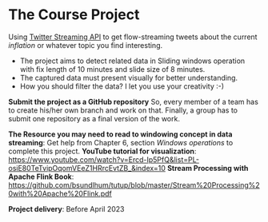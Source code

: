 # The Course Project

Using [Twitter Streaming API](https://nightlies.apache.org/flink/flink-docs-release-1.13/docs/connectors/datastream/twitter/) 
to get flow-streaming tweets about the current _inflation_ or whatever topic you find interesting.

- The project aims to detect related data in Sliding windows operation with fix length of 10 minutes and slide size of 8 minutes.
- The captured data must present visually for better understanding.
- How you should filter the data? I let you use your creativity :-)

**Submit the project as a GitHub repository**
So, every member of a team has to create his/her own branch and work on that.
Finally, a group has to submit one repository as a final version of the work.

**The Resource you may need to read to windowing concept in data streaming**: Get help from Chapter 6, section _Windows operations_ to complete this project.
**YouTube tutorial for visualization**: https://www.youtube.com/watch?v=Ercd-Ip5PfQ&list=PL-osiE80TeTvipOqomVEeZ1HRrcEvtZB_&index=10
**Stream Processing with Apache Flink Book**: https://github.com/bsundlhum/tutup/blob/master/Stream%20Processing%20with%20Apache%20Flink.pdf

**Project delivery**: Before April 2023



